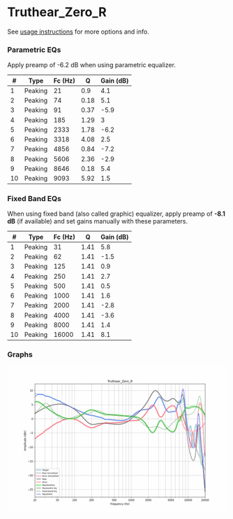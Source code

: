 # Truthear_Zero_R
See [usage instructions](https://github.com/jaakkopasanen/AutoEq#usage) for more options and info.

### Parametric EQs
Apply preamp of -6.2 dB when using parametric equalizer.

|   # | Type    |   Fc (Hz) |    Q |   Gain (dB) |
|-----|---------|-----------|------|-------------|
|   1 | Peaking |        21 | 0.9  |         4.1 |
|   2 | Peaking |        74 | 0.18 |         5.1 |
|   3 | Peaking |        91 | 0.37 |        -5.9 |
|   4 | Peaking |       185 | 1.29 |         3   |
|   5 | Peaking |      2333 | 1.78 |        -6.2 |
|   6 | Peaking |      3318 | 4.08 |         2.5 |
|   7 | Peaking |      4856 | 0.84 |        -7.2 |
|   8 | Peaking |      5606 | 2.36 |        -2.9 |
|   9 | Peaking |      8646 | 0.18 |         5.4 |
|  10 | Peaking |      9093 | 5.92 |         1.5 |

### Fixed Band EQs
When using fixed band (also called graphic) equalizer, apply preamp of **-8.1 dB** (if available) and set gains manually with these parameters.

|   # | Type    |   Fc (Hz) |    Q |   Gain (dB) |
|-----|---------|-----------|------|-------------|
|   1 | Peaking |        31 | 1.41 |         5.8 |
|   2 | Peaking |        62 | 1.41 |        -1.5 |
|   3 | Peaking |       125 | 1.41 |         0.9 |
|   4 | Peaking |       250 | 1.41 |         2.7 |
|   5 | Peaking |       500 | 1.41 |         0.5 |
|   6 | Peaking |      1000 | 1.41 |         1.6 |
|   7 | Peaking |      2000 | 1.41 |        -2.8 |
|   8 | Peaking |      4000 | 1.41 |        -3.6 |
|   9 | Peaking |      8000 | 1.41 |         1.4 |
|  10 | Peaking |     16000 | 1.41 |         8.1 |

### Graphs
![](./Truthear_Zero_R.png)
